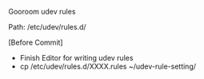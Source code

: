 Gooroom udev rules

Path: /etc/udev/rules.d/

[Before Commit]
- Finish Editor for writing udev rules
- cp /etc/udev/rules.d/XXXX.rules ~/udev-rule-setting/

